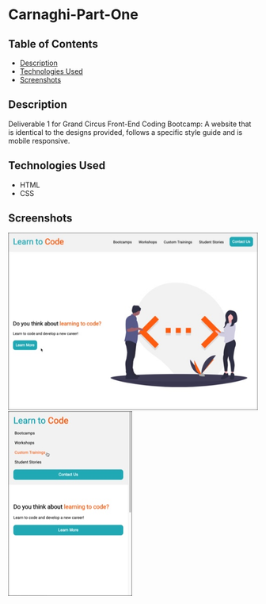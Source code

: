 # Carnaghi-Part-One

## Table of Contents

- [Description](#description)
- [Technologies Used](#technologies-used)
- [Screenshots](#screenshots)

## Description

Deliverable 1 for Grand Circus Front-End Coding Bootcamp: A website that is identical to the designs provided, follows a specific style guide and is mobile responsive.

## Technologies Used

- HTML
- CSS

## Screenshots

![Desktop View](assets/screenshots/desktop-view.jpg) ![Mobile View](assets/screenshots/mobile-view.jpg)
